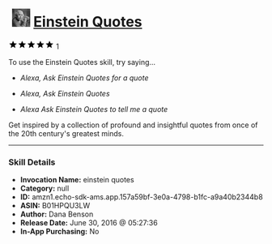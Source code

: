 # &nbsp;<img src="skill_icon" alt="Einstein Quotes icon" width="36"> [Einstein Quotes](http://alexa.amazon.com/#skills/amzn1.echo-sdk-ams.app.157a59bf-3e0a-4798-b1fc-a9a40b2344b8)
![5 stars](../../images/ic_star_black_18dp_1x.png)![5 stars](../../images/ic_star_black_18dp_1x.png)![5 stars](../../images/ic_star_black_18dp_1x.png)![5 stars](../../images/ic_star_black_18dp_1x.png)![5 stars](../../images/ic_star_black_18dp_1x.png) 1

To use the Einstein Quotes skill, try saying...

* *Alexa, Ask Einstein Quotes for a quote*

* *Alexa, Ask Einstein Quotes*

* *Alexa Ask Einstein Quotes to tell me a quote*

Get inspired by a collection of profound and insightful quotes from once of the 20th century's greatest minds.

***

### Skill Details

* **Invocation Name:** einstein quotes
* **Category:** null
* **ID:** amzn1.echo-sdk-ams.app.157a59bf-3e0a-4798-b1fc-a9a40b2344b8
* **ASIN:** B01HPQU3LW
* **Author:** Dana Benson
* **Release Date:** June 30, 2016 @ 05:27:36
* **In-App Purchasing:** No
